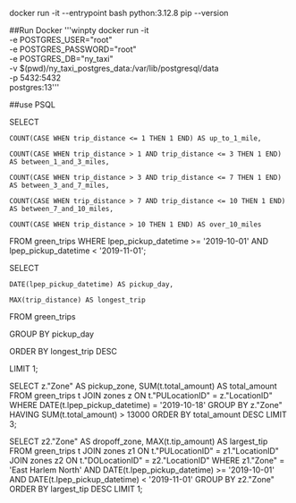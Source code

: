docker run -it --entrypoint bash python:3.12.8
pip --version

##Run Docker
'''winpty docker run -it \
  -e POSTGRES_USER="root" \
  -e POSTGRES_PASSWORD="root" \
  -e POSTGRES_DB="ny_taxi" \
  -v $(pwd)/ny_taxi_postgres_data:/var/lib/postgresql/data \
  -p 5432:5432 \
  postgres:13'''

##use PSQL


SELECT

    COUNT(CASE WHEN trip_distance <= 1 THEN 1 END) AS up_to_1_mile,
    
    COUNT(CASE WHEN trip_distance > 1 AND trip_distance <= 3 THEN 1 END) AS between_1_and_3_miles,
    
    COUNT(CASE WHEN trip_distance > 3 AND trip_distance <= 7 THEN 1 END) AS between_3_and_7_miles,
    
    COUNT(CASE WHEN trip_distance > 7 AND trip_distance <= 10 THEN 1 END) AS between_7_and_10_miles,
    
    COUNT(CASE WHEN trip_distance > 10 THEN 1 END) AS over_10_miles
FROM green_trips
WHERE lpep_pickup_datetime >= '2019-10-01' AND lpep_pickup_datetime < '2019-11-01';


SELECT

    DATE(lpep_pickup_datetime) AS pickup_day,
    
    MAX(trip_distance) AS longest_trip
    
FROM green_trips

GROUP BY pickup_day

ORDER BY longest_trip DESC

LIMIT 1;



SELECT
    z."Zone" AS pickup_zone,
    SUM(t.total_amount) AS total_amount
FROM green_trips t
JOIN zones z ON t."PULocationID" = z."LocationID"
WHERE DATE(t.lpep_pickup_datetime) = '2019-10-18'
GROUP BY z."Zone"
HAVING SUM(t.total_amount) > 13000
ORDER BY total_amount DESC
LIMIT 3;


SELECT
    z2."Zone" AS dropoff_zone,
    MAX(t.tip_amount) AS largest_tip
FROM green_trips t
JOIN zones z1 ON t."PULocationID" = z1."LocationID"
JOIN zones z2 ON t."DOLocationID" = z2."LocationID"
WHERE z1."Zone" = 'East Harlem North'
  AND DATE(t.lpep_pickup_datetime) >= '2019-10-01'
  AND DATE(t.lpep_pickup_datetime) < '2019-11-01'
GROUP BY z2."Zone"
ORDER BY largest_tip DESC
LIMIT 1;

